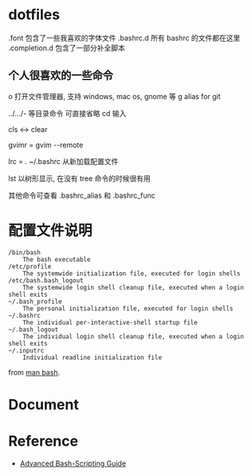dotfiles
========

.font
	包含了一些我喜欢的字体文件
.bashrc.d
	所有 bashrc 的文件都在这里
.completion.d
	包含了一部分补全脚本

个人很喜欢的一些命令
-----------------

o 打开文件管理器, 支持 windows, mac os, gnome 等
g alias for git

../.../- 等目录命令  可直接省略 cd 输入

cls <-> clear

gvimr = gvim --remote

lrc = . ~/.bashrc 
	从新加载配置文件

lst 以树形显示, 在没有 tree 命令的时候很有用

其他命令可查看 .bashrc_alias 和 .bashrc_func


# 配置文件说明

```
/bin/bash
	The bash executable
/etc/profile
	The systemwide initialization file, executed for login shells
/etc/bash.bash_logout
	The systemwide login shell cleanup file, executed when a login shell exits
~/.bash_profile
	The personal initialization file, executed for login shells
~/.bashrc
	The individual per-interactive-shell startup file
~/.bash_logout
	The individual login shell cleanup file, executed when a login shell exits
~/.inputrc
	Individual readline initialization file
```
from [man bash](http://linux.die.net/man/1/bash).

# Document

# Reference

* [Advanced Bash-Scripting Guide](http://tldp.org/LDP/abs/html/)